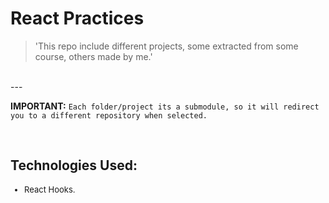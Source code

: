 <h1><strong>React Practices</strong></h1>

>'This repo include different projects, some extracted from some course, others made by me.'

<br>
---

**IMPORTANT:**
`Each folder/project its a submodule, so it will redirect you to a different repository when selected.`



<br>

<h2>Technologies Used:</h2>
<ul style="font-size: 13px;"><li>React Hooks.</li></ul>
